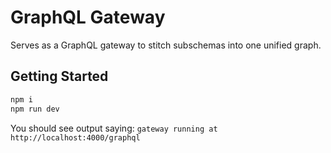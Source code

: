 # GraphQL Gateway

Serves as a GraphQL gateway to stitch subschemas into one unified graph.

## Getting Started

```sh
npm i
npm run dev
```

You should see output saying: `gateway running at http://localhost:4000/graphql`
